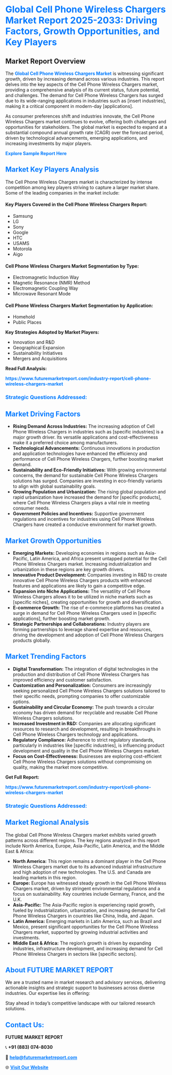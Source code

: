 <h1 style="color: #007BFF;">Global Cell Phone Wireless Chargers Market Report 2025-2033: Driving Factors, Growth Opportunities, and Key Players</h1>

<section id="overview">
<h2>Market Report Overview</h2>
<p>The <a href="https://www.futuremarketreport.com/industry-report/cell-phone-wireless-chargers-market" style="color: #007BFF; text-decoration: none;"><strong>Global Cell Phone Wireless Chargers Market</strong></a> is witnessing significant growth, driven by increasing demand across various industries. This report delves into the key aspects of the Cell Phone Wireless Chargers market, providing a comprehensive analysis of its current status, future potential, and challenges. The demand for Cell Phone Wireless Chargers has surged due to its wide-ranging applications in industries such as [insert industries], making it a critical component in modern-day [applications].</p>
<p>As consumer preferences shift and industries innovate, the Cell Phone Wireless Chargers market continues to evolve, offering both challenges and opportunities for stakeholders. The global market is expected to expand at a substantial compound annual growth rate (CAGR) over the forecast period, driven by technological advancements, emerging applications, and increasing investments by major players.</p>
</section>

<section id="overview">
<p><a href="https://www.futuremarketreport.com/request-sample/reportId=76652" style="color: #007BFF; text-decoration: none;"><strong>Explore Sample Report Here</strong></a></p>
</section>

<section id="key-players">
<h2 style="color: #007BFF;">Market Key Players Analysis</h2>
<p>The Cell Phone Wireless Chargers market is characterized by intense competition among key players striving to capture a larger market share. Some of the leading companies in the market include:</p>
<h4>Key Players Covered in the Cell Phone Wireless Chargers Report:</h4>
<ul><li>Samsung</li><li>LG</li><li>Sony</li><li>Google</li><li>HTC</li><li>USAMS</li><li>Motorola</li><li>Aigo</li></ul>
<h4>Cell Phone Wireless Chargers Market Segmentation by Type:</h4>
<ul><li>Electromagnetic Induction Way</li><li>Magnetic Resonance (NMR) Method</li><li>Electromagnetic Coupling Way</li><li>Microwave Resonant Mode</li></ul>

<h4>Cell Phone Wireless Chargers Market Segmentation by Application:</h4>
<ul><li>Homehold</li><li>Public Places</li></ul>
<p><strong>Key Strategies Adopted by Market Players:</strong></p>
<ul>
<li>Innovation and R&D</li>
<li>Geographical Expansion</li>
<li>Sustainability Initiatives</li>
<li>Mergers and Acquisitions</li>
</ul>
</section>

<section>
<p><strong>Read Full Analysis: </strong></p><a href="https://www.futuremarketreport.com/industry-report/cell-phone-wireless-chargers-market" style="color: #007BFF; text-decoration: none;"><strong>https://www.futuremarketreport.com/industry-report/cell-phone-wireless-chargers-market</strong></a>
<h3 style="color: #007BFF;">Strategic Questions Addressed:</h3>
</section>

<section id="driving-factors">
<h2 style="color: #007BFF;">Market Driving Factors</h2>
<ul>
<li><strong>Rising Demand Across Industries:</strong> The increasing adoption of Cell Phone Wireless Chargers in industries such as [specific industries] is a major growth driver. Its versatile applications and cost-effectiveness make it a preferred choice among manufacturers.</li>
<li><strong>Technological Advancements:</strong> Continuous innovations in production and application technologies have enhanced the efficiency and performance of Cell Phone Wireless Chargers, further boosting market demand.</li>
<li><strong>Sustainability and Eco-Friendly Initiatives:</strong> With growing environmental concerns, the demand for sustainable Cell Phone Wireless Chargers solutions has surged. Companies are investing in eco-friendly variants to align with global sustainability goals.</li>
<li><strong>Growing Population and Urbanization:</strong> The rising global population and rapid urbanization have increased the demand for [specific products], where Cell Phone Wireless Chargers plays a vital role in meeting consumer needs.</li>
<li><strong>Government Policies and Incentives:</strong> Supportive government regulations and incentives for industries using Cell Phone Wireless Chargers have created a conducive environment for market growth.</li>
</ul>
</section>

<section id="growth-opportunities">
<h2 style="color: #007BFF;">Market Growth Opportunities</h2>
<ul>
<li><strong>Emerging Markets:</strong> Developing economies in regions such as Asia-Pacific, Latin America, and Africa present untapped potential for the Cell Phone Wireless Chargers market. Increasing industrialization and urbanization in these regions are key growth drivers.</li>
<li><strong>Innovative Product Development:</strong> Companies investing in R&D to create innovative Cell Phone Wireless Chargers products with enhanced features and applications are likely to gain a competitive edge.</li>
<li><strong>Expansion into Niche Applications:</strong> The versatility of Cell Phone Wireless Chargers allows it to be utilized in niche markets such as [specific niches], creating opportunities for growth and diversification.</li>
<li><strong>E-commerce Growth:</strong> The rise of e-commerce platforms has created a surge in demand for Cell Phone Wireless Chargers used in [specific applications], further boosting market growth.</li>
<li><strong>Strategic Partnerships and Collaborations:</strong> Industry players are forming partnerships to leverage shared expertise and resources, driving the development and adoption of Cell Phone Wireless Chargers products globally.</li>
</ul>
</section>

<section id="trending-factors">
<h2 style="color: #007BFF;">Market Trending Factors</h2>
<ul>
<li><strong>Digital Transformation:</strong> The integration of digital technologies in the production and distribution of Cell Phone Wireless Chargers has improved efficiency and customer satisfaction.</li>
<li><strong>Customization and Personalization:</strong> Consumers are increasingly seeking personalized Cell Phone Wireless Chargers solutions tailored to their specific needs, prompting companies to offer customizable options.</li>
<li><strong>Sustainability and Circular Economy:</strong> The push towards a circular economy has driven demand for recyclable and reusable Cell Phone Wireless Chargers solutions.</li>
<li><strong>Increased Investment in R&D:</strong> Companies are allocating significant resources to research and development, resulting in breakthroughs in Cell Phone Wireless Chargers technology and applications.</li>
<li><strong>Regulatory Compliance:</strong> Adherence to strict regulatory standards, particularly in industries like [specific industries], is influencing product development and quality in the Cell Phone Wireless Chargers market.</li>
<li><strong>Focus on Cost-Effectiveness:</strong> Businesses are exploring cost-efficient Cell Phone Wireless Chargers solutions without compromising on quality, making the market more competitive.</li>
</ul>
</section>

<section>
<p><strong>Get Full Report: </strong></p><a href="https://www.futuremarketreport.com/industry-report/cell-phone-wireless-chargers-market" style="color: #007BFF; text-decoration: none;"><strong>https://www.futuremarketreport.com/industry-report/cell-phone-wireless-chargers-market</strong></a>
<h3 style="color: #007BFF;">Strategic Questions Addressed:</h3>
</section>


<section id="regional-analysis">
<h2 style="color: #007BFF;">Market Regional Analysis</h2>
<p>The global Cell Phone Wireless Chargers market exhibits varied growth patterns across different regions. The key regions analyzed in this report include North America, Europe, Asia-Pacific, Latin America, and the Middle East & Africa:</p>
<ul>
<li><strong>North America:</strong> This region remains a dominant player in the Cell Phone Wireless Chargers market due to its advanced industrial infrastructure and high adoption of new technologies. The U.S. and Canada are leading markets in this region.</li>
<li><strong>Europe:</strong> Europe has witnessed steady growth in the Cell Phone Wireless Chargers market, driven by stringent environmental regulations and a focus on sustainability. Key countries include Germany, France, and the U.K.</li>
<li><strong>Asia-Pacific:</strong> The Asia-Pacific region is experiencing rapid growth, fueled by industrialization, urbanization, and increasing demand for Cell Phone Wireless Chargers in countries like China, India, and Japan.</li>
<li><strong>Latin America:</strong> Emerging markets in Latin America, such as Brazil and Mexico, present significant opportunities for the Cell Phone Wireless Chargers market, supported by growing industrial activities and investments.</li>
<li><strong>Middle East & Africa:</strong> The region’s growth is driven by expanding industries, infrastructure development, and increasing demand for Cell Phone Wireless Chargers in sectors like [specific sectors].</li>
</ul>
</section>

<footer>
<h2 style="color: #007BFF;">About FUTURE MARKET REPORT</h2>
<p>We are a trusted name in market research and advisory services, delivering actionable insights and strategic support to businesses across diverse industries. Our expertise lies in offering:</p>

<p>Stay ahead in today’s competitive landscape with our tailored research solutions.</p>

<h2 style="color: #007BFF;">Contact Us:</h2>
<p><strong>FUTURE MARKET REPORT</strong></p>
<p>📞 <strong>+91 (883) 074-8030</strong></p>
<p>📧 <strong><a href="mailto:help@futuremarketreport.com" style="color: #007BFF;">help@futuremarketreport.com</a></strong></p>
<p>🌐 <strong><a href="https://www.futuremarketreport.com/" style="color: #007BFF;">Visit Our Website</a></strong></p>
</footer>
